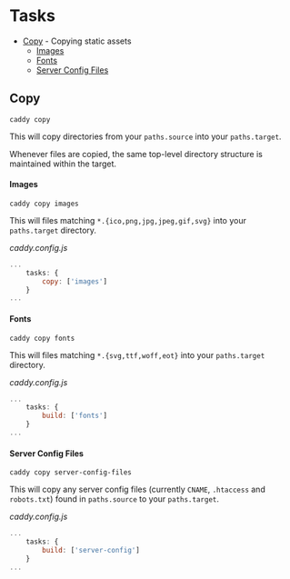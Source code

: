 # Tasks

 * [Copy](#copy) - Copying static assets
    * [Images](#images)
    * [Fonts](#fonts)
    * [Server Config Files](#server-config-files)

## Copy

`caddy copy`

This will copy directories from your `paths.source` into your `paths.target`.

Whenever files are copied, the same top-level directory structure is maintained within the target.

#### Images

`caddy copy images`

This will files matching `*.{ico,png,jpg,jpeg,gif,svg}` into your `paths.target` directory.

*caddy.config.js*
```javascript
...
    tasks: {
        copy: ['images']
    }
...
```

#### Fonts

`caddy copy fonts`

This will files matching `*.{svg,ttf,woff,eot}` into your `paths.target` directory.

*caddy.config.js*
```javascript
...
    tasks: {
        build: ['fonts']
    }
...
```

#### Server Config Files

`caddy copy server-config-files`

This will copy any server config files (currently `CNAME`, `.htaccess` and `robots.txt`) found in `paths.source` to your `paths.target`.

*caddy.config.js*
```javascript
...
    tasks: {
        build: ['server-config']
    }
...
```
